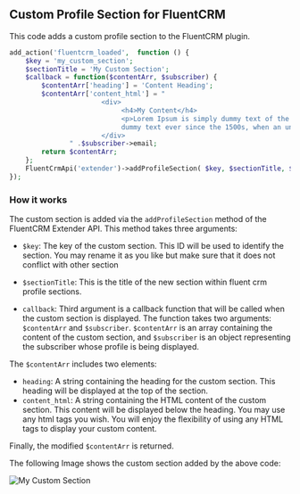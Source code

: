 ## Custom Profile Section for FluentCRM
This code adds a custom profile section to the FluentCRM plugin.
```php
add_action('fluentcrm_loaded',  function () {
    $key = 'my_custom_section';
    $sectionTitle = 'My Custom Section';
    $callback = function($contentArr, $subscriber) {
        $contentArr['heading'] = 'Content Heading';
        $contentArr['content_html'] = "
                       <div>
                            <h4>My Content</h4>
                            <p>Lorem Ipsum is simply dummy text of the printing and typesetting industry. Lorem Ipsum has been the industry's standard 
                            dummy text ever since the 1500s, when an unknown printer took a galley of type and scrambled ...</p>
                       </div>
               " .$subscriber->email;
        return $contentArr;
    };
    FluentCrmApi('extender')->addProfileSection( $key, $sectionTitle, $callback);
});
```
### How it works
The custom section is added via the `addProfileSection` method of the FluentCRM Extender API. This method takes three arguments:

- `$key`: The key of the custom section. This ID will be used to identify the section. 
  You may rename it as you like but make sure that it does not conflict with other section

- `$sectionTitle`: This is the title of the new section within fluent crm profile sections.

- `callback`: Third argument is a callback function that will be called when the custom section is displayed.
  The function takes two arguments: `$contentArr` and `$subscriber`. `$contentArr` is an array containing the content of the custom section,
  and `$subscriber` is an object representing the subscriber whose profile is being displayed.

The `$contentArr` includes two elements: 
 - `heading`: A string containing the heading for the custom section. This heading will be displayed at the top of the section.
 - `content_html`: A string containing the HTML content of the custom section. This content will be displayed below the heading. 
  You may use any html tags you wish. You will enjoy the flexibility of using any HTML tags to display your custom content.

Finally, the modified `$contentArr` is returned.

The following Image shows the custom section added by the above code:

<img :src="$withBase('/assets/img/modules/custom_profile_section.jpg')" alt="My Custom Section"/>
